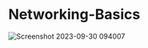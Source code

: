 # Networking-Basics
![Screenshot 2023-09-30 094007](https://github.com/bLakshmankumar/Networking-Basics/assets/109284987/aa561fec-5c55-4f3f-b6da-c9b21d07c511)
